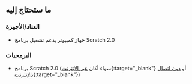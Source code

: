 ## ما ستحتاج إليه

### العتاد/الأجهزة

+ جهاز كمبيوتر يدعم تشغيل برنامج Scratch 2.0

### البرمجيات

+ برنامج Scratch 2.0 (سواء أكان [عبر الإنترنت](https://scratch.mit.edu/projects/editor/){:target="_blank"} أو [دون اتصال بالإنترنت](https://scratch.mit.edu/scratch2download/){:target="_blank"})